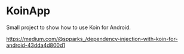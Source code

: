 # KoinApp
Small project to show how to use Koin for Android.

https://medium.com/@spparks_/dependency-injection-with-koin-for-android-43dda4d800d1

